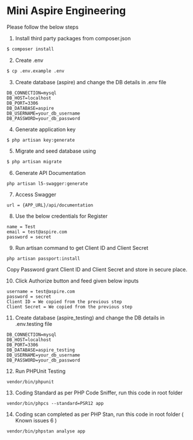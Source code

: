 # Mini Aspire Engineering

Please follow the below steps

1. Install third party packages from composer.json
```sh
$ composer install
```
2. Create .env
```sh
$ cp .env.example .env
```
3. Create database (aspire) and change the DB details in .env file
```
DB_CONNECTION=mysql
DB_HOST=localhost
DB_PORT=3306
DB_DATABASE=aspire
DB_USERNAME=your_db_username
DB_PASSWORD=your_db_password
```
4. Generate application key
```
$ php artisan key:generate
```
5. Migrate and seed database using
```sh
$ php artisan migrate
```
6. Generate API Documentation
```
php artisan l5-swagger:generate
```
7. Access Swagger
```
url = {APP_URL}/api/documentation
```
8. Use the below credentials for Register
```
name = Test
email = test@aspire.com
password = secret
```
9. Run artisan command to get Client ID and Client Secret
```
php artisan passport:install
```
Copy Password grant Client ID and Client Secret and store in secure place.

10. Click Authorize button and feed given below inputs
```
username = test@aspire.com
password = secret
Client ID = We copied from the previous step
Client Secret = We copied from the previous step
```
11. Create database (aspire_testing) and change the DB details in .env.testing file
```
DB_CONNECTION=mysql
DB_HOST=localhost
DB_PORT=3306
DB_DATABASE=aspire_testing
DB_USERNAME=your_db_username
DB_PASSWORD=your_db_password
```
12. Run PHPUnit Testing
```
vendor/bin/phpunit
```
13. Coding Standard as per PHP Code Sniffer, run this code in root folder
```
vendor/bin/phpcs --standard=PSR12 app
```
14. Coding scan completed as per PHP Stan, run this code in root folder ( Known issues 6 )
```
vendor/bin/phpstan analyse app
```